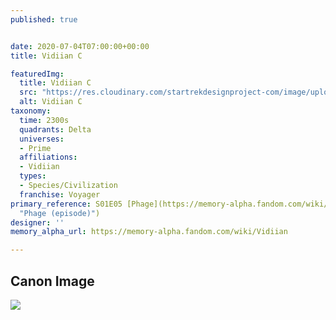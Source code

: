 ```yaml
---
published: true


date: 2020-07-04T07:00:00+00:00
title: Vidiian C

featuredImg:
  title: Vidiian C
  src: "https://res.cloudinary.com/startrekdesignproject-com/image/upload/v1593897068/VidiianC.png"
  alt: Vidiian C
taxonomy:
  time: 2300s
  quadrants: Delta
  universes:
  - Prime
  affiliations:
  - Vidiian
  types:
  - Species/Civilization
  franchise: Voyager
primary_reference: S01E05 [Phage](https://memory-alpha.fandom.com/wiki/Phage_(episode)
  "Phage (episode)")
designer: ''
memory_alpha_url: https://memory-alpha.fandom.com/wiki/Vidiian

---
```

## Canon Image

![](https://res.cloudinary.com/startrekdesignproject-com/image/upload/v1593897068/VidiianC-Phage.jpg)